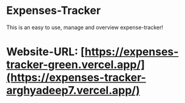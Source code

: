 # Expenses-Tracker
This is an easy to use, manage and overview expense-tracker!

# Website-URL: [https://expenses-tracker-green.vercel.app/](https://expenses-tracker-arghyadeep7.vercel.app/)
